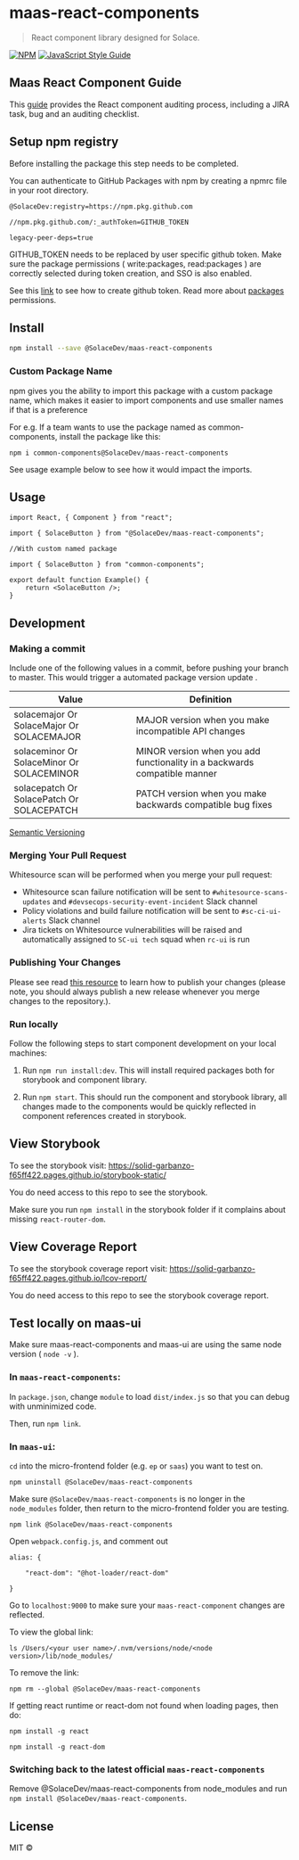 # maas-react-components

> React component library designed for Solace.

[![NPM](https://img.shields.io/npm/v/maas-react-components.svg)](https://github.com/SolaceDev/maas-react-components/packages/944783) [![JavaScript Style Guide](https://img.shields.io/badge/code_style-standard-brightgreen.svg)](https://standardjs.com)

## Maas React Component Guide

This [guide](https://www.figma.com/design/YBEYCgm90ETlggYnUnIy1f/Design-Processes?node-id=15-4281&t=AUg09klAoEXwPpzf-0) provides the React component auditing process, including a JIRA task, bug and an auditing checklist.

## Setup npm registry

Before installing the package this step needs to be completed.

You can authenticate to GitHub Packages with npm by creating a npmrc file in your root directory.

```
@SolaceDev:registry=https://npm.pkg.github.com

//npm.pkg.github.com/:_authToken=GITHUB_TOKEN

legacy-peer-deps=true
```

GITHUB_TOKEN needs to be replaced by user specific github token. Make sure the package permissions ( write:packages, read:packages ) are correctly selected during token creation, and SSO is also enabled.

See this [link](https://docs.github.com/en/github/authenticating-to-github/keeping-your-account-and-data-secure/creating-a-personal-access-token) to see how to create github token. Read more about [packages](https://docs.github.com/en/packages/learn-github-packages/about-permissions-for-github-packages) permissions.

## Install

```bash
npm install --save @SolaceDev/maas-react-components
```

### Custom Package Name

npm gives you the ability to import this package with a custom package name, which makes it easier to import components and use smaller names if that is a preference

For e.g. If a team wants to use the package named as common-components, install the package like this:

```
npm i common-components@SolaceDev/maas-react-components
```

See usage example below to see how it would impact the imports.

## Usage

```tsx
import React, { Component } from "react";

import { SolaceButton } from "@SolaceDev/maas-react-components";

//With custom named package

import { SolaceButton } from "common-components";

export default function Example() {
	return <SolaceButton />;
}
```

## Development

### Making a commit

Include one of the following values in a commit, before pushing your branch to master. This would trigger a automated package version update .

| Value                                     | Definition                                                                |
| ----------------------------------------- | ------------------------------------------------------------------------- |
| solacemajor Or SolaceMajor Or SOLACEMAJOR | MAJOR version when you make incompatible API changes                      |
| solaceminor Or SolaceMinor Or SOLACEMINOR | MINOR version when you add functionality in a backwards compatible manner |
| solacepatch Or SolacePatch Or SOLACEPATCH | PATCH version when you make backwards compatible bug fixes                |

[Semantic Versioning](https://semver.org/)

### Merging Your Pull Request

Whitesource scan will be performed when you merge your pull request:

- Whitesource scan failure notification will be sent to `#whitesource-scans-updates` and `#devsecops-security-event-incident` Slack channel
- Policy violations and build failure notification will be sent to `#sc-ci-ui-alerts` Slack channel
- Jira tickets on Whitesource vulnerabilities will be raised and automatically assigned to `SC-ui tech` squad when `rc-ui` is run

### Publishing Your Changes

Please see read [this resource](https://docs.github.com/en/repositories/releasing-projects-on-github/managing-releases-in-a-repository#creating-a-release) to learn how to publish your changes (please note, you should always publish a new release whenever you merge changes to the repository.).

### Run locally

Follow the following steps to start component development on your local machines:

1. Run `npm run install:dev`. This will install required packages both for storybook and component library.

2. Run `npm start`. This should run the component and storybook library, all changes made to the components would be quickly reflected in component references created in storybook.

## View Storybook

To see the storybook visit: https://solid-garbanzo-f65ff422.pages.github.io/storybook-static/

You do need access to this repo to see the storybook.

Make sure you run `npm install` in the storybook folder if it complains about missing `react-router-dom`.

## View Coverage Report

To see the storybook coverage report visit: https://solid-garbanzo-f65ff422.pages.github.io/lcov-report/

You do need access to this repo to see the storybook coverage report.

## Test locally on maas-ui

Make sure maas-react-components and maas-ui are using the same node version ( `node -v` ).

### In `maas-react-components`:

In `package.json`, change `module` to load `dist/index.js` so that you can debug with unminimized code.

Then, run `npm link`.

### In `maas-ui`:

`cd` into the micro-frontend folder (e.g. `ep` or `saas`) you want to test on.

```
npm uninstall @SolaceDev/maas-react-components
```

Make sure `@SolaceDev/maas-react-components` is no longer in the `node_modules` folder, then return to the micro-frontend folder you are testing.

```
npm link @SolaceDev/maas-react-components
```

Open `webpack.config.js`, and comment out

```
alias: {

	"react-dom": "@hot-loader/react-dom"

}
```

Go to `localhost:9000` to make sure your `maas-react-component` changes are reflected.

To view the global link:

```
ls /Users/<your user name>/.nvm/versions/node/<node version>/lib/node_modules/
```

To remove the link:

```
npm rm --global @SolaceDev/maas-react-components
```

If getting react runtime or react-dom not found when loading pages, then do:

```
npm install -g react

npm install -g react-dom
```

### Switching back to the latest official `maas-react-components`

Remove @SolaceDev/maas-react-components from node_modules and run `npm install @SolaceDev/maas-react-components`.

## License

MIT © [](https://github.com/)
